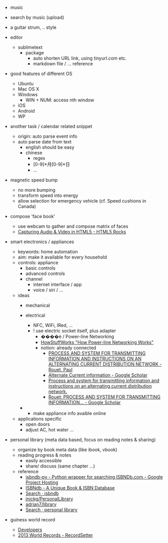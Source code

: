 * music
 * search by music (upload)
 * a guitar strum, .. style
* editor
  * sublimetext
    * package
      * auto shorten URL link, using tinyurl.com etc.
      * markdown file / ... reference
*  good features of different OS
   *  Ubuntu
   *  Mac OS X
   *  Windows
      *  WIN + NUM: access nth window
   *  iOS
   *  Android
   *  WP
*  another task / calendar related snippet
    *   origin: auto parse event info
    *   auto parse date from text
        *   english should be easy
        *   chinese
            *   regex
               *   [0-9]*月[0-9]*日
               *   ...
*   magnetic speed bump
    *   no more bumping
    *   transform speed into energy
    *   allow selection for emergency vehicle (cf. Speed cushions in Canada)
    
*   compose 'face book'
    *   use webcam to gather and compose matrix of faces
    *   [Capturing Audio & Video in HTML5 - HTML5 Rocks](http://www.html5rocks.com/en/tutorials/getusermedia/intro/)
    
*   smart electronics / appliances
    *   keywords:   home automation
    *   aim: make it available for every household
    *   controls:   appliance
        *   basic controls
        *   advanced controls
        *   channel
            *   internet interface / app
            *   voice / siri / ...
    *   ideas
        *   mechanical
        *   electrical
            *   NFC, WiFi, IRed, ...
            *   ! use electric socket itself, plus adapter
                *   ����è / Power-line Networking
                  *  [HowStuffWorks "How Power-line Networking Works"](http://computer.howstuffworks.com/power-network.htm)
                *   notion: already connected
                    *   [PROCESS AND SYSTEM FOR TRANSMITTING INFORMATION AND INSTRUCTIONS ON AN ALTERNATING CURRENT DISTRIBUTION NETWORK - Rouet, Paul](http://www.freepatentsonline.com/EP0038877.html)
                    *   [Alternate Current information - Google Scholar](http://scholar.google.com/scholar?q=Alternate+Current+information&btnG=&hl=en&as_sdt=0%2C5)
                    *   [Process and system for transmitting information and instructions on an alternating current distribution network.](http://www.freepatentsonline.com/EP0038877.pdf)
                    *   [Rouet: PROCESS AND SYSTEM FOR TRANSMITTING INFORMATION... - Google Scholar](http://scholar.google.com/scholar?q=related:BdK2Fdeae8EJ:scholar.google.com/&hl=en&as_sdt=0,5)
                    
        * * make appliance info avaible online
    *   applications specific
        *   open doors
        *   adjust AC, hot water ...

*   personal library (meta data based, focus on reading notes & sharing)
    *   organize by book meta data (like ibook, vbook)
    *   reading progress & notes
        *   easily accessible
        *   share/ discuss (same chapter ...)
    *   reference
        * [isbndb-py - Python wrapper for searching ISBNDb.com - Google Project Hosting](https://code.google.com/p/isbndb-py/)
        * [ISBNdb - A Unique Book & ISBN Database](http://isbndb.com/)
        * [Search · isbndb](https://github.com/search?q=isbndb&type=Repositories&ref=searchresults)
        * [jnickg/PersonalLibrary](https://github.com/jnickg/PersonalLibrary)
        * [adrian7/library](https://github.com/adrian7/library)
        * [Search · personal library](https://github.com/search?q=personal+library&ref=cmdform)


*   guiness world record
    *   [Developers](http://recordsetter.com/developers#restapi)
    *   [2013 World Records - RecordSetter](http://recordsetter.com/)
